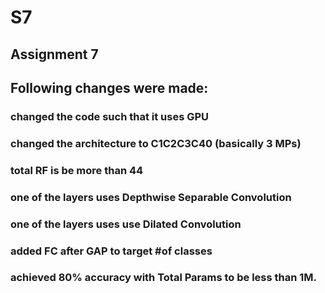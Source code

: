 # S7

## Assignment 7
## Following changes were made:

### changed the code such that it uses GPU
### changed the architecture to C1C2C3C40 (basically 3 MPs)
### total RF is be more than 44
### one of the layers uses Depthwise Separable Convolution
### one of the layers uses use Dilated Convolution
### added FC after GAP to target #of classes
### achieved 80% accuracy with Total Params to be less than 1M.
